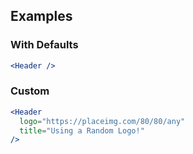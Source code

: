 ## Examples

### With Defaults

```jsx
<Header />
```

### Custom

```jsx
<Header 
  logo="https://placeimg.com/80/80/any"
  title="Using a Random Logo!"
/>
```
